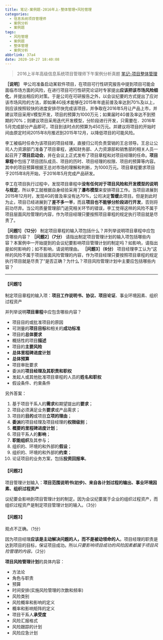 ```yaml
---
title: 笔记-案例题-2016年上-整体管理+风险管理
categories:
  - 信息系统项目管理师
  - 案例分析
  - 案例题
tags:
  - 风险管理
  - 案例题
  - 整体管理
  - 案例分析
abbrlink: 37a4
date: 2020-10-27 18:40:08
---
```


>2016上半年高级信息系统项目管理师下午案例分析真题
>[笔记-项目整体管理](/post/462c.html)

**［说明］**
甲公司准备启动某软件项目，在项目可行性研究报告中提到项目可能会面临市场方面的风险，在进行项目可行性研究论证时专家提出**应该把该市场风险细化**，并提出相应的对策。于是公司在可研报告之外，以会议纪要的方式提出了应对该市场风险的方法，即如果4G技术能够在2015年年底前普及率达到70%及以上，则应该按照较快的进度安排尽快完成该项目，并争取在2016年5月让产品上市，并建议项目采用V模型开发，项目的预算为1000万元；如果届时4G普及率达不到预期的70%；则建议项目采用迭代开发模型，分阶段进行开发，只需要在．2016年5月完成部分产品即可，项目到该时点的预算为450万元。并建议将项目的开始时间由原定时间2015年8月推迟到2015年12月，以降低项目的可能风险。

李工被临时任命为该项目的项目经理，直接归公司负责营销的王总领导。王总让公司人力资源部门准备了项目章程，通知财务部、人力资源部和销售部的相关人员一起召开了**项目启动会**，并在会议上正式发布了项目章程和对项目经理的任命。**项目章程**中包括了项目团队成员、项目的历时、项目经理的权限、项目的预算等内容。其中的项目预算根据王总对市场的理解和判断，为1000万元。项目章程要求项目于2015年8月开始，于2016年5月完成产品研发。

李工在项目执行过程中，发现项目章程中**没有任何对于项目风险和开发模型的说明与规定**，所以李工就根据自身经验采用了**瀑布模型**来安排项目工作。当项目进展到2015年12月时，发现4G的普及率没有达70%，公司决定**暂缓**此项目。但是到此时为止，项目已经进展到了**差不多一半**，而且**项目也不能够分阶段进行开发**，否则将前功尽弃。当公司质量管理部门追究相关环节的错误，李工觉得这样的风险不属于项目层面风险管理的内容，作为项目经理只要按照项目章程的规定执行项目就是尽责了。

**［问题1］（12分）**
制定项目章程的输入项包括什么？并列举说明项目章程中应包含哪些内容？
**［问题2］（7分）**
请指出制定项目管理计划的输入项包括哪些内容？本案例中一开始提到的会议纪要影响项目管理计划的制定吗？如影响，请指出是如何影响的；如不影响，请说明理由。
**［问题3］（6分）**
项目经理李工认为“这样的风险不属于项目层面风险管理的内容，作为项目经理只要按照项目章程的规定执行项目就是尽责了”是否正确？为什么？项目风险管理计划中主要应包括哪些内容？ 

<!-- more -->

---

#### 【问题1】

制定项目章程的输入项：**项目工作说明书、协议、项目论证**、事业环境因素、组织过程资产

并列举说明**项目章程**中应包含哪些内容？

- 项目目的或批准项目的原因
- 可测量的**项目目标**和相关的**成功标准**
- 项目的**总体要求**
- 概括性的项目**描述**
- 项目的**主要风险**
- **总体里程碑进度计划**
- **总体预算**
- 项目审批要求
- 委派的**项目经理及其职责和职权**
- 发起人或其他批准项目章程的人员的**姓名和职权**
- 假设条件、约束条件

另外答案：

1. 基于项目干系人的**需求**和期望提出的**要求**；
2. 项目必须满足业务**要求**或产品需求；
3. 项目的**目的**或项目**立项的理由**；
4. **委派**的项目经理及项目经理的**权限级别**；
5. **概要的里程碑进度计划**；
6. 项目干系人的**影响**；
7. **职能组织**及其参与；
8. 组织的、环境的和外部的**假设**；
9. 组织的、环境的和外部的**约束**；
10. 论证项目的业务方案，包括**投资回报率**。

#### 【问题2】

项目管理计划输入：**项目范围说明书(初步)、来自各计划过程的输出、事业环境因素、组织过程资产**

议纪要会影响到项目管理计划的制定。因为会议纪要属于企业的组织过程资产，而组织过程资产是制定项目管理计划的输入。（3分）

#### 【问题3】

观点不正确。（1分）

因为项目经理**应该是主动解决问题的人，而不是被动领命的人**。项目经理的职责是达到项目的目标，保证项目成功。所以*只要影响项目成功的风险因素都属于项目风险管理的内容。*（2分）

**项目风险管理计划**的具体内容：

- 方法论
- 角色与职责
- 预算
- 时间安排(实施风险管理的次数和频率)
- 风险类别
- 风险概率和影响的定义
- 概率和影响矩阵的定义
- 项目干系人**承受度**
- 风险汇报格式
- 风险跟踪的计划
- 风险应急计划
